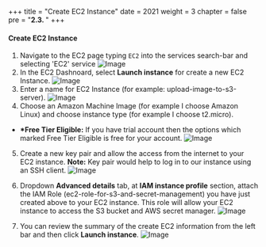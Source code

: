 +++
title = "Create EC2 Instance"
date = 2021
weight = 3
chapter = false
pre = "<b>2.3. </b>"
+++

#### Create EC2 Instance

1. Navigate to the EC2 page typing `EC2` into the services search-bar and selecting 'EC2' service
   ![Image](/images/preparation/create-ec2.png)
2. In the EC2 Dashnoard, select **Launch instance** for create a new EC2 Instance.
   ![Image](/images/preparation/create-ec2-1.png)
3. Enter a name for EC2 Instance (for example: upload-image-to-s3-server).
   ![Image](/images/preparation/create-ec2-2.png)
4. Choose an Amazon Machine Image (for example I choose Amazon Linux) and choose instance type (for example I choose t2.micro).

- **\*Free Tier Eligible:** If you have trial account then the options which marked Free Tier Eligible is free for your account.
  ![Image](/images/preparation/create-ec2-3.png)

5. Create a new key pair and allow the access from the internet to your EC2 instance.
   **Note:** Key pair would help to log in to our instance using an SSH client.
   ![Image](/images/preparation/create-ec2-4.png)

6. Dropdown **Advanced details** tab, at **IAM instance profile** section, attach the IAM Role (ec2-role-for-s3-and-secret-management) you have just created above to your EC2 instance. This role will allow your EC2 instance to access the S3 bucket and AWS secret manager.
   ![Image](/images/preparation/create-ec2-6.png)

7. You can review the summary of the create EC2 information from the left bar and then click **Launch instance**.
   ![Image](/images/preparation/create-ec2-5.png)
